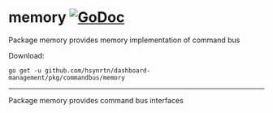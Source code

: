 # memory [![GoDoc](https://godoc.org/github.com/hsynrtn/dashboard-management/pkg/commandbus/memory?status.svg)](https://godoc.org/github.com/hsynrtn/dashboard-management/pkg/commandbus/memory)
Package memory provides memory implementation of command bus

Download:
```shell
go get -u github.com/hsynrtn/dashboard-management/pkg/commandbus/memory
```

* * *
Package memory provides command bus interfaces
